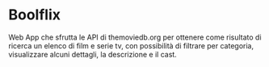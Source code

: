 # Boolflix
Web App che sfrutta le API di themoviedb.org per ottenere come risultato di ricerca un elenco di film e serie tv, con possibilità di filtrare per categoria, visualizzare alcuni dettagli, la descrizione e il cast. 

